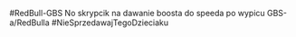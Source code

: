 #RedBull-GBS
No skrypcik na dawanie boosta do speeda po wypicu GBS-a/RedBulla
#NieSprzedawajTegoDzieciaku
